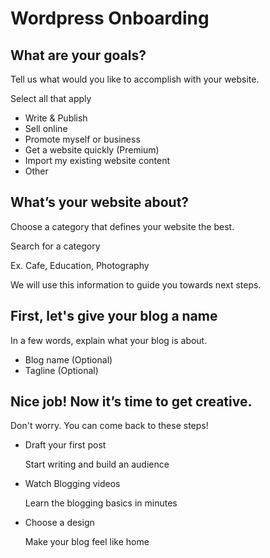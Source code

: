 # Wordpress Onboarding

## What are your goals?

Tell us what would you like to accomplish with your website.

Select all that apply

- Write & Publish
- Sell online
- Promote myself or business
- Get a website quickly (Premium)
- Import my existing website content
- Other

## What’s your website about?

Choose a category that defines your website the best.

Search for a category

Ex. Cafe, Education, Photography

We will use this information to guide you towards next steps.

## First, let's give your blog a name

In a few words, explain what your blog is about.

- Blog name (Optional)
- Tagline (Optional)

## Nice job! Now it’s time to get creative.

Don't worry. You can come back to these steps!

- Draft your first post

  Start writing and build an audience

- Watch Blogging videos

  Learn the blogging basics in minutes

- Choose a design

  Make your blog feel like home

